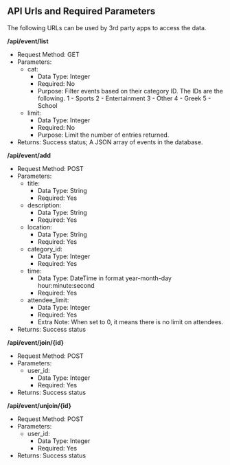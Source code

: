 ## API Urls and Required Parameters

The following URLs can be used by 3rd party apps to access the data.

**/api/event/list**
* Request Method: GET 
* Parameters:
    * cat:
        * Data Type: Integer
        * Required: No
        * Purpose: Filter events based on their category ID. The IDs are the following.
        1 - Sports
        2 - Entertainment
        3 - Other
        4 - Greek
        5 - School 
    * limit:
        * Data Type: Integer
        * Required: No
        * Purpose: Limit the number of entries returned.
* Returns: Success status; A JSON array of events in the database.

**/api/event/add**
* Request Method: POST
* Parameters:
    * title:
        * Data Type: String
        * Required: Yes
    * description:
        * Data Type: String
        * Required: Yes
    * location:
        * Data Type: String
        * Required: Yes
    * category_id:
        * Data Type: Integer
        * Required: Yes
    * time:
        * Data Type: DateTime in format year-month-day hour:minute:second
        * Required: Yes
    * attendee_limit:
        * Data Type: Integer
        * Required: Yes
        * Extra Note: When set to 0, it means there is no limit on attendees.
* Returns: Success status

**/api/event/join/{id}**
* Request Method: POST
* Parameters:
    * user_id:
        * Data Type: Integer
        * Required: Yes
* Returns: Success status

**/api/event/unjoin/{id}**
* Request Method: POST
* Parameters:
    * user_id:
        * Data Type: Integer
        * Required: Yes
* Returns: Success status
    

